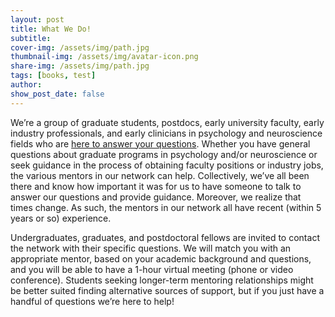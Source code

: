 ```yaml
---
layout: post
title: What We Do!
subtitle: 
cover-img: /assets/img/path.jpg
thumbnail-img: /assets/img/avatar-icon.png
share-img: /assets/img/path.jpg
tags: [books, test]
author: 
show_post_date: false
---
```


We’re a group of graduate students, postdocs, early university faculty, early industry professionals, and early clinicians in psychology and neuroscience fields who are <u>here to answer your questions</u>. Whether you have general questions about graduate programs in psychology and/or neuroscience or seek guidance in the process of obtaining faculty positions or industry jobs, the various mentors in our network can help. Collectively, we’ve all been there and know how important it was for us to have someone to talk to answer our questions and provide guidance. Moreover, we realize that times change. As such, the mentors in our network all have recent (within 5 years or so) experience.

Undergraduates, graduates, and postdoctoral fellows are invited to contact the network with their specific questions. We will match you with an appropriate mentor, based on your academic background and questions, and you will be able to have a 1-hour virtual meeting (phone or video conference). Students seeking longer-term mentoring relationships might be better suited finding alternative sources of support, but if you just have a handful of questions we’re here to help!